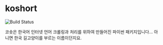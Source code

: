 # koshort
![Build Status](https://travis-ci.org/koshort/koshort.svg?branch=master)

코숏은 한국어 인터넷 언어 크롤링과 처리를 위하여 만들어진 파이썬 패키지입니다... 아니면 한국 길고양이를 부르는 이름이던지요.
